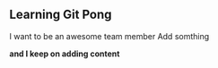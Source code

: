 ## Learning Git Pong

I want to be an awesome team member
Add somthing


**and I keep on adding content**


